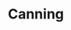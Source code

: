---
title: Canning
crosslinks:
- fermentation
- Feijoa
- MealPrepSunday
- sousvide
- trailmeals
- homestead
- Charcuterie
- FuckCilantro
- AskCulinary
- nmu
- mead
---